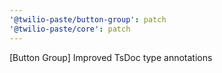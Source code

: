 ```yaml
---
'@twilio-paste/button-group': patch
'@twilio-paste/core': patch
---
```


[Button Group] Improved TsDoc type annotations
